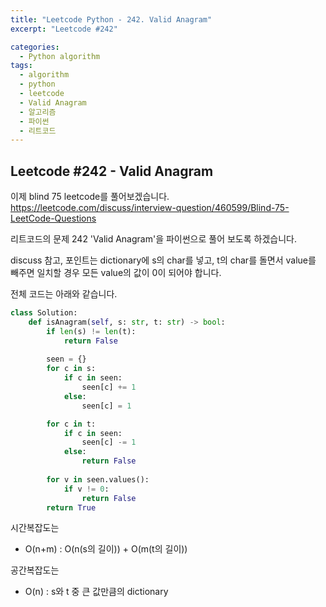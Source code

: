 ```yaml
---
title: "Leetcode Python - 242. Valid Anagram"
excerpt: "Leetcode #242"

categories:
  - Python algorithm
tags:
  - algorithm
  - python
  - leetcode
  - Valid Anagram
  - 알고리즘
  - 파이썬
  - 리트코드
---
```


## Leetcode #242 - Valid Anagram

이제 blind 75 leetcode를 풀어보겠습니다.
https://leetcode.com/discuss/interview-question/460599/Blind-75-LeetCode-Questions

리트코드의 문제 242 'Valid Anagram'을 파이썬으로 풀어 보도록 하겠습니다. 

discuss 참고,
포인트는 dictionary에 s의 char를 넣고, t의 char를 돌면서 value를 빼주면
일치할 경우 모든 value의 값이 0이 되어야 합니다.


전체 코드는 아래와 같습니다.
```python
class Solution:
    def isAnagram(self, s: str, t: str) -> bool:
        if len(s) != len(t):
            return False
        
        seen = {}
        for c in s:
            if c in seen:
                seen[c] += 1
            else:
                seen[c] = 1

        for c in t:
            if c in seen:
                seen[c] -= 1    
            else:
                return False
        
        for v in seen.values():
            if v != 0:
                return False
        return True
```

시간복잡도는 
* O(n+m) : O(n(s의 길이)) + O(m(t의 길이))

공간복잡도는 
* O(n) : s와 t 중 큰 값만큼의 dictionary

